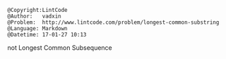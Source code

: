 ```
@Copyright:LintCode
@Author:   vadxin
@Problem:  http://www.lintcode.com/problem/longest-common-substring
@Language: Markdown
@Datetime: 17-01-27 10:13
```

not Longest Common Subsequence